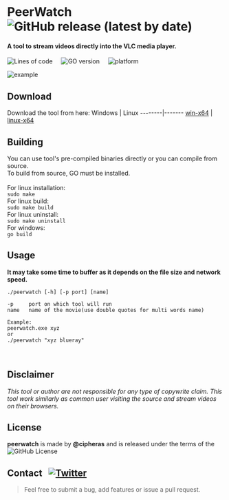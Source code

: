 # PeerWatch &nbsp; ![GitHub release (latest by date)](https://img.shields.io/github/v/release/cipheras/peerwatch?style=flat-square&logo=superuser)
#### A tool to stream videos directly into the VLC media player. 

![Lines of code](https://img.shields.io/tokei/lines/github.com/cipheras/peerwatch?style=flat-square)
&nbsp;&nbsp;&nbsp;&nbsp;![GO version](https://img.shields.io/github/go-mod/go-version/cipheras/peerwatch?style=flat-square&color=green)
&nbsp;&nbsp;&nbsp;&nbsp;![platform](https://img.shields.io/badge/dynamic/json?url=https://jsonkeeper.com/b/KNO7&label=platform&query=platform&style=flat-square&labelColor=grey&color=purple)

![example](../asset/screen.png?raw=true)


## Download
Download the tool from here:
Windows | Linux
--------|-------
[win-x64](https://github.com/cipheras/peerwatch/releases/download/v1.0/peerwatch-x64.exe) | [linux-x64](https://github.com/cipheras/peerwatch/releases/download/v1.0/peerwatch-x64)


## Building
You can use tool's pre-compiled binaries directly or you can compile from source.<br>
To build from source, GO must be installed.<br>
<br>For linux installation:
<br> ```sudo make```
<br>For linux build:
<br>```sudo make build```
<br>For linux uninstall:
<br>```sudo make uninstall```
<br>For windows:
<br>```go build```


## Usage
**It may take some time to buffer as it depends on the file size and network speed.**
```
./peerwatch [-h] [-p port] [name]

-p     port on which tool will run
name   name of the movie(use double quotes for multi words name)

Example:
peerwatch.exe xyz
or
./peerwatch "xyz blueray"
```
<br>


## Disclaimer
*This tool or author are not responsible for any type of copywrite claim. This tool work similarly as common user visiting the source and stream videos on their browsers.*<br>


## License
**peerwatch** is made by **@cipheras** and is released under the terms of the &nbsp;![GitHub License](https://img.shields.io/github/license/cipheras/peerwatch?color=darkgreen)


## Contact &nbsp; [![Twitter](https://img.shields.io/twitter/url?style=social&url=https%3A%2F%2Fgithub.com%2Fcipheras%2Fpeerwatch&label=Tweet)](https://twitter.com/intent/tweet?text=Hi:&url=https%3A%2F%2Fgithub.com%2Fcipheras%2Fpeerwatch)
> Feel free to submit a bug, add features or issue a pull request.

